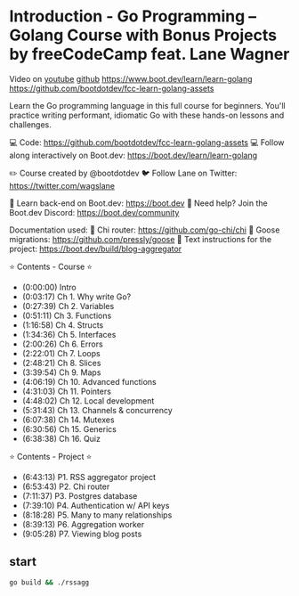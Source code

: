 # Introduction - Go Programming – Golang Course with Bonus Projects by freeCodeCamp feat. Lane Wagner

Video on [youtube](https://youtu.be/un6ZyFkqFKo?si=MssREXpSD537T1j4)
[github](https://github.com/wagslane)
https://www.boot.dev/learn/learn-golang
https://github.com/bootdotdev/fcc-learn-golang-assets

Learn the Go programming language in this full course for beginners. You'll practice writing performant, idiomatic Go with these hands-on lessons and challenges.

💻 Code: https://github.com/bootdotdev/fcc-learn-golang-assets
💻 Follow along interactively on Boot.dev: https://boot.dev/learn/learn-golang

✏️ Course created by @bootdotdev 
🐦 Follow Lane on Twitter: https://twitter.com/wagslane

🔗 Learn back-end on Boot.dev: https://boot.dev
🔗 Need help? Join the Boot.dev Discord: https://boot.dev/community

Documentation used:
🔗 Chi router: https://github.com/go-chi/chi
🔗 Goose migrations: https://github.com/pressly/goose
🔗 Text instructions for the project: https://boot.dev/build/blog-aggregator

⭐️ Contents - Course ⭐️
- (0:00:00) Intro
- (0:03:17) Ch 1. Why write Go?
- (0:27:39) Ch 2. Variables
- (0:51:11) Ch 3. Functions
- (1:16:58) Ch 4. Structs
- (1:34:36) Ch 5. Interfaces
- (2:00:26) Ch 6. Errors
- (2:22:01) Ch 7. Loops
- (2:48:21) Ch 8. Slices
- (3:39:54) Ch 9. Maps
- (4:06:19) Ch 10. Advanced functions
- (4:31:03) Ch 11. Pointers
- (4:48:02) Ch 12. Local development
- (5:31:43) Ch 13. Channels & concurrency
- (6:07:38) Ch 14. Mutexes
- (6:30:56) Ch 15. Generics
- (6:38:38) Ch 16. Quiz

⭐️ Contents - Project ⭐️

- (6:43:13) P1. RSS aggregator project
- (6:53:43) P2. Chi router
- (7:11:37) P3. Postgres database
- (7:39:10) P4. Authentication w/ API keys
- (8:18:28) P5. Many to many relationships
- (8:39:13) P6. Aggregation worker
- (9:05:28) P7. Viewing blog posts


## start 
```bash 
go build && ./rssagg

```
